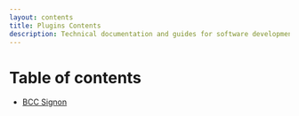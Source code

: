 ```yaml
---
layout: contents
title: Plugins Contents
description: Technical documentation and guides for software development in BCC
---
```


# Table of contents

* [BCC Signon](bcc-signon.zip)